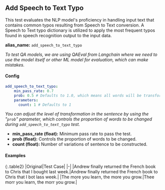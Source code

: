 
<div class="h3-box" markdown="1">

## Add Speech to Text Typo

This test evaluates the NLP model's proficiency in handling input text that contains common typos resulting from Speech to Text conversion. A Speech to Text typo dictionary is utilized to apply the most frequent typos found in speech recognition output to the input data.

**alias_name:** `add_speech_to_text_typo`

<i class="fa fa-info-circle"></i>
<em>To test QA models, we are using QAEval from Langchain where we need to use the model itself or other ML model for evaluation, which can make mistakes.</em>

</div><div class="h3-box" markdown="1">

#### Config
```yaml
add_speech_to_text_typo:
    min_pass_rate: 0.7
    prob: 0.5 # Defaults to 1.0, which means all words will be transformed.
    parameters:
      count: 1 # Defaults to 1
```
<i class="fa fa-info-circle"></i>
<em>You can adjust the level of transformation in the sentence by using the "`prob`" parameter, which controls the proportion of words to be changed during `add_speech_to_text_typo` test.</em>

- **min_pass_rate (float):** Minimum pass rate to pass the test.
- **prob (float):** Controls the proportion of words to be changed.
- **count (float):** Number of variations of sentence to be constructed.

</div><div class="h3-box" markdown="1">

#### Examples

{:.table2}
|Original|Test Case|
|-|
|Andrew finally returned the French book to Chris that I bought last week.|Andrew finally returned the French book to Chris that I bot lass week.|
|The more you learn, the more you grow.|Thee morr you learn, the morr you grow.|

</div>